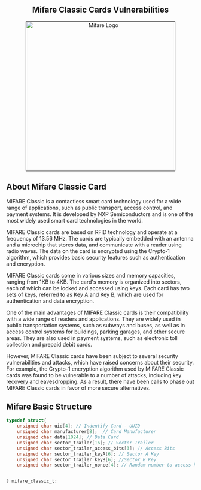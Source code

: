 <center><h2>Mifare Classic Cards Vulnerabilities</h2></center>
<p align="center"><a href="" target="_blank"><img src="https://www.mifare.net/wp-content/themes/p371-mifare-theme/img/mifare_logo_rgb.png" width="400" alt="Mifare Logo"></a></p>

## About Mifare Classic Card
MIFARE Classic is a contactless smart card technology used for a wide range of applications, such as public transport, access control, and payment systems. It is developed by NXP Semiconductors and is one of the most widely used smart card technologies in the world.

MIFARE Classic cards are based on RFID technology and operate at a frequency of 13.56 MHz. The cards are typically embedded with an antenna and a microchip that stores data, and communicate with a reader using radio waves. The data on the card is encrypted using the Crypto-1 algorithm, which provides basic security features such as authentication and encryption.

MIFARE Classic cards come in various sizes and memory capacities, ranging from 1KB to 4KB. The card's memory is organized into sectors, each of which can be locked and accessed using keys. Each card has two sets of keys, referred to as Key A and Key B, which are used for authentication and data encryption.

One of the main advantages of MIFARE Classic cards is their compatibility with a wide range of readers and applications. They are widely used in public transportation systems, such as subways and buses, as well as in access control systems for buildings, parking garages, and other secure areas. They are also used in payment systems, such as electronic toll collection and prepaid debit cards.

However, MIFARE Classic cards have been subject to several security vulnerabilities and attacks, which have raised concerns about their security. For example, the Crypto-1 encryption algorithm used by MIFARE Classic cards was found to be vulnerable to a number of attacks, including key recovery and eavesdropping. As a result, there have been calls to phase out MIFARE Classic cards in favor of more secure alternatives.

## Mifare Basic Structure

```c
typedef struct{
    unsigned char uid[4]; // Indentify Card - UUID
    unsigned char manufacturer[8];  // Card Manufacturer
    unsigned char data[1024]; // Data Card
    unsigned char sector_trailer[16]; // Sector Trailer
    unsigned char sector_trailer_access_bits[3]; // Access Bits
    unsigned char sector_trailer_keyA[6]; // Sector A Key
    unsigned char sector_trailer_keyB[6]; //Sector B Key
    unsigned char sector_trailer_nonce[4]; // Random number to access key in card


} mifare_classic_t;

```
